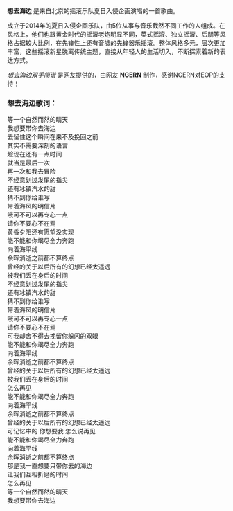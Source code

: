 

**想去海边** 是来自北京的摇滚乐队夏日入侵企画演唱的一首歌曲。

成立于2014年的夏日入侵企画乐队，由5位从事与音乐截然不同工作的人组成。在风格上，他们也跟黄金时代的摇滚老炮明显不同，英式摇滚、独立摇滚、后朋等风格占据较大比例，在先锋性上还有音墟的先锋器乐摇滚。整体风格多元，层次更加丰富，这些摇滚新星脱离传统主题，直接从年轻人的生活切入，不断探索着新的表达方式。

_想去海边双手简谱_ 是网友提供的，由网友 **NGERN** 制作，感谢NGERN对EOP的支持！

### 想去海边歌词：

等一个自然而然的晴天  
我想要带你去海边  
去留住这个瞬间在来不及挽回之前  
其实不需要深刻的语言  
趁现在还有一点时间  
就当是最后一次  
再一次和我去冒险  
不经意划过发尾的指尖  
还有冰镇汽水的甜  
猜不到你给谁写  
带着海风的明信片  
哦可不可以再专心一点  
请你不要心不在焉  
黄昏夕阳还有愿望没实现  
能不能和你竭尽全力奔跑  
向着海平线  
余晖消逝之前都不算终点  
曾经的关于以后所有的幻想已经太遥远  
被我们丢在身后的时间  
不经意划过发尾的指尖  
还有冰镇汽水的甜  
猜不到你给谁写  
带着海风的明信片  
哦可不可以再专心一点  
请你不要心不在焉  
可我却舍不得去挽留你躲闪的双眼  
能不能和你竭尽全力奔跑  
向着海平线  
余晖消逝之前都不算终点  
曾经的关于以后所有的幻想已经太遥远  
被我们丢在身后的时间  
怎么再见  
能不能和你竭尽全力奔跑  
向着海平线  
余晖消逝之前都不算终点  
曾经的关于以后所有的幻想已经太遥远  
可记忆中的 你想要我 怎么说再见  
能不能和你竭尽全力奔跑  
向着海平线  
余晖消逝之前都不算终点  
那是我一直想要只带你去的海边  
让我们互相折磨的时间  
怎么再见  
等一个自然而然的晴天  
我想要带你去海边

